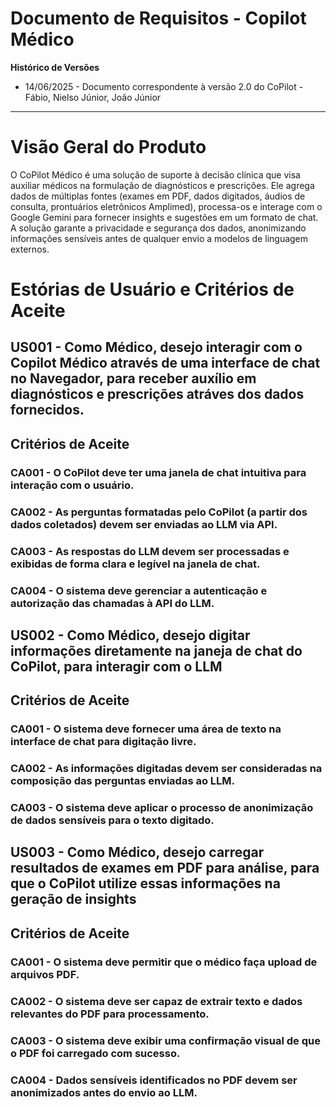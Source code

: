 # Documento de Requisitos - Copilot Médico

**Histórico de Versões**

- 14/06/2025 - Documento correspondente à versão 2.0 do CoPilot - Fábio, Nielso Júnior, João Júnior

---

# Visão Geral do Produto

O CoPilot Médico é uma solução de suporte à decisão clínica que visa auxiliar médicos na formulação de diagnósticos e prescrições. Ele agrega dados de múltiplas fontes (exames em PDF, dados digitados, áudios de consulta, prontuários eletrônicos Amplimed), processa-os e interage com o Google Gemini para fornecer insights e sugestões em um formato de chat. A solução garante a privacidade e segurança dos dados, anonimizando informações sensíveis antes de qualquer envio a modelos de linguagem externos.

# Estórias de Usuário e Critérios de Aceite

## US001 - Como Médico, desejo interagir com o Copilot Médico através de uma interface de chat no Navegador, para receber auxílio em diagnósticos e prescrições atráves dos dados fornecidos.

## Critérios de Aceite

### CA001 - O CoPilot deve ter uma janela de chat intuitiva para interação com o usuário.

### CA002 - As perguntas formatadas pelo CoPilot (a partir dos dados coletados) devem ser enviadas ao LLM via API.

### CA003 - As respostas do LLM devem ser processadas e exibidas de forma clara e legível na janela de chat.

### CA004 - O sistema deve gerenciar a autenticação e autorização das chamadas à API do LLM.

## US002 - Como Médico, desejo digitar informações diretamente na janeja de chat do CoPilot, para interagir com o LLM

## Critérios de Aceite

### CA001 - O sistema deve fornecer uma área de texto na interface de chat para digitação livre.

### CA002 - As informações digitadas devem ser consideradas na composição das perguntas enviadas ao LLM.

### CA003 - O sistema deve aplicar o processo de anonimização de dados sensíveis para o texto digitado.

## US003 - Como Médico, desejo carregar resultados de exames em PDF para análise, para que o CoPilot utilize essas informações na geração de insights

## Critérios de Aceite

### CA001 - O sistema deve permitir que o médico faça upload de arquivos PDF.

### CA002 - O sistema deve ser capaz de extrair texto e dados relevantes do PDF para processamento.

### CA003 - O sistema deve exibir uma confirmação visual de que o PDF foi carregado com sucesso.

### CA004 - Dados sensíveis identificados no PDF devem ser anonimizados antes do envio ao LLM.
